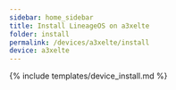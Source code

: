 ```yaml
---
sidebar: home_sidebar
title: Install LineageOS on a3xelte
folder: install
permalink: /devices/a3xelte/install
device: a3xelte
---
```

{% include templates/device_install.md %}
